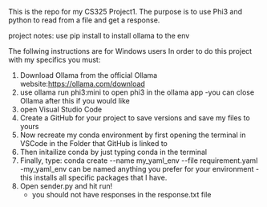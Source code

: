 This is the repo for my CS325 Project1.
The purpose is to use Phi3 and python to read from a file and get a response.

project notes:
use pip install to install ollama to the env

The follwing instructions are for Windows users
In order to do this project with my specifics you must:

1. Download Ollama from the official Ollama website:https://ollama.com/download
2. use ollama run phi3:mini to open phi3 in the ollama app
    -you can close Ollama after this if you would like
3. open Visual Studio Code
4. Create a GitHub for your project to save versions and save my files to yours
5. Now recreate my conda environment by first opening the terminal in VSCode in the Folder that GitHub is linked to
6. Then initailize conda by just typing conda in the terminal
7. Finally, type: conda create --name my_yaml_env --file requirement.yaml
    -my_yaml_env can be named anything you prefer for your environment
    -this installs all specific packages that I have.
8. Open sender.py and hit run!
    - you should not have responses in the response.txt file
